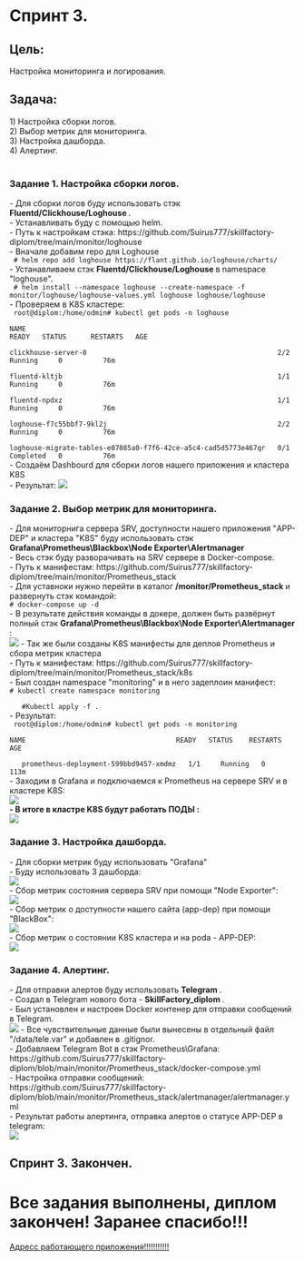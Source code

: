 <h1> Спринт 3. </h1>
<H2> Цель: </H2>
Настройка мониторинга и логирования. <br>
<H2> Задача: </H2> 
1) Настройка сборки логов.  <br>
2) Выбор метрик для мониторинга.  <br>
3) Настройка дашборда. <br>
4) Алертинг.<br>
<br>
<H3>Задание 1. Настройка сборки логов. </H3>
- Для сборки логов буду использовать стэк <b> Fluentd/Clickhouse/Loghouse </b>. <br>
- Устанавливать буду с помощью helm. <br>
- Путь к настройкам стэка: https://github.com/Suirus777/skillfactory-diplom/tree/main/monitor/loghouse <br>
- Вначале добавим repo для Loghouse <br>
<code> # helm repo add loghouse https://flant.github.io/loghouse/charts/  </code><br>
- Устанавливаем стэк <b> Fluentd/Clickhouse/Loghouse </b> в namespace "loghouse". <br>
<code> # helm install --namespace loghouse --create-namespace -f monitor/loghouse/loghouse-values.yml loghouse loghouse/loghouse </code> <br>
- Проверяем в K8S кластере: <br>
<code> root@diplom:/home/odmin# kubectl get pods -n loghouse <br>
NAME                                                              READY   STATUS      RESTARTS   AGE  <br>
clickhouse-server-0                                               2/2     Running     0          76m  <br>
fluentd-kltjb                                                     1/1     Running     0          76m  <br>
fluentd-npdxz                                                     1/1     Running     0          76m  <br>
loghouse-f7c55bbf7-9kl2j                                          2/2     Running     0          76m   <br>
loghouse-migrate-tables-e07085a0-f7f6-42ce-a5c4-cad5d5773e467qr   0/1     Completed   0          76m  </code><br>
- Создаём Dashbourd для сборки логов нашего приложения и кластера K8S <br>
- Результат:
<img src="https://github.com/Suirus777/skillfactory-diplom/blob/main/images/Loghouse1.JPG">
<H3>Задание 2. Выбор метрик для мониторинга. </H3>   
- Для мониторнига сервера SRV, доступности нашего приложения "APP-DEP" и кластера "K8S" буду использовать стэк <b>Grafana\Prometheus\Blackbox\Node Exporter\Alertmanager </b><br>
- Весь стэк буду разворачивать на SRV сервере в Docker-compose. <br>
- Путь к манифестам: https://github.com/Suirus777/skillfactory-diplom/tree/main/monitor/Prometheus_stack <br>
- Для уставноки нужно перейти в каталог <b>/monitor/Prometheus_stack </b> и развернуть стэк командой:  <br>
 <code># docker-compose up -d </code> <br>
- В результате действия команды в докере, должен быть развёрнут полный стэк <b>Grafana\Prometheus\Blackbox\Node Exporter\Alertmanager </b>:<br>   
<img src="https://github.com/Suirus777/skillfactory-diplom/blob/main/images/grafana1.JPG">
- Так же были созданы K8S манифесты для деплоя Prometheus и сбора метрик кластера <br>
- Путь к манифестам: https://github.com/Suirus777/skillfactory-diplom/tree/main/monitor/Prometheus_stack/k8s  <br>
- Был создан namespace "monitoring" и в него задеплоин манифест: <br>
<code># kubectl create namespace monitoring <br>
   #Kubectl apply -f .  </code> <br>
- Результат:  <br>
<code> root@diplom:/home/odmin# kubectl get pods -n monitoring                 <br>
NAME                                     READY   STATUS    RESTARTS   AGE      <br>
   prometheus-deployment-599bbd9457-xmdmz   1/1     Running   0          113m    </code>  <br>
- Заходим в Grafana и подключаемся к Prometheus на сервере SRV и в кластере K8S:<br>
<img src="https://github.com/Suirus777/skillfactory-diplom/blob/main/images/pom_grafana.JPG"><br>
<b>- В итоге в кластре K8S будут работать ПОДЫ :</b> <br> 
<img src="https://github.com/Suirus777/skillfactory-diplom/blob/main/images/All_PODS_K8S.JPG">
<H3>Задание 3. Настройка дашборда. </H3>
- Для сборки метрик буду использовать "Grafana" <br>
- Буду использовать 3 дашборда: <br>
 <img src="https://github.com/Suirus777/skillfactory-diplom/blob/main/images/Dashboards.JPG"> <br>
- Сбор метрик состояния сервера SRV при помощи "Node Exporter":<br>
<img src="https://github.com/Suirus777/skillfactory-diplom/blob/main/images/Node_exporter.JPG"><br>
- Сбор метрик о доступности нашего сайта (app-dep) при помощи "BlackBox":  <br>
<img src="https://github.com/Suirus777/skillfactory-diplom/blob/main/images/HTTP_Satus_APP_Grafana.JPG"> <br>
- Сбор метрик о состоянии K8S кластера и на podа - APP-DEP: <br>
<img src="https://github.com/Suirus777/skillfactory-diplom/blob/main/images/K8S_cluster_grafana.JPG"><br>
<H3>Задание 4. Алертинг. </H3>
- Для отправки алертов буду использовать <b> Telegram </b>. <br>
- Создал в Telegram нового бота - <b> SkillFactory_diplom </b> . <br>
- Был установлен и настроен Docker контенер для отправки сообщений в Telegram. <br> 
<img src="https://github.com/Suirus777/skillfactory-diplom/blob/main/images/telegrambot.JPG">
- Все чувствительные данные были вынесены в отдельный файл "/data/tele.var" и добавлен в .gitignor. <br>
- Добавляем Telegram Bot в стэк Prometheus\Grafana: https://github.com/Suirus777/skillfactory-diplom/blob/main/monitor/Prometheus_stack/docker-compose.yml <br> 
- Настройка отправки сообщений: https://github.com/Suirus777/skillfactory-diplom/blob/main/monitor/Prometheus_stack/alertmanager/alertmanager.yml <br>
- Результат работы алертинга, отправка алертов о статусе APP-DEP в telegram: <br>
<img src="https://github.com/Suirus777/skillfactory-diplom/blob/main/images/Telegram_alert.JPG"> 
<h2> Спринт 3. Закончен. </h2>
<h1> Все задания выполнены, диплом закончен! Заранее спасибо!!! </h1>
<a href="http://158.160.4.27"> Адресс работающего приложения!!!!!!!!!!! </a>